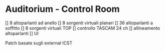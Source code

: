 Auditorium - Control Room
=========================

[] 8 altoparlanti ad anello
[] 8 sorgenti virtuali planari
[] 36 altoparlanti a soffitto
[] 8 sorgenti virtuali TOP
[] controllo TASCAM 24 ch
[] allineamento altoparlanti
[] UI 

Patch basate sugli external ICST
